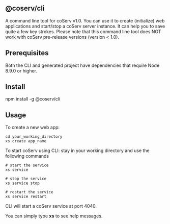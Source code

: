 @coserv/cli
-----------

A command line tool for coServ v1.0. You can use it to create (initialize) web applications and start/stop a coServ server instance. It can help you to save quite a few key strokes. Please note that this command line tool does NOT work with coServ pre-release versions (version &lt; 1.0).

## Prerequisites

Both the CLI and generated project have dependencies that require Node 8.9.0 or higher.

## Install

  npm install -g @coserv/cli

## Usage

To create a new web app:

    cd your_working_directory
    xs create app_name

To start coServ using CLI: stay in your working directory and use the following commands

    # start the service
    xs service

    # stop the service
    xs service stop

    # restart the service
    xs service restart

CLI will start a coServ service at port 4040.

You can simply type **xs** to see help messages.